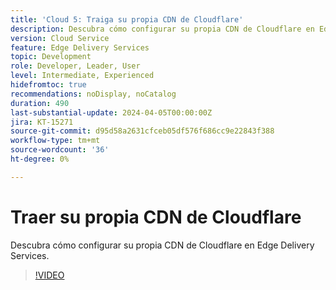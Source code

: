 ```yaml
---
title: 'Cloud 5: Traiga su propia CDN de Cloudflare'
description: Descubra cómo configurar su propia CDN de Cloudflare en Edge Delivery Services.
version: Cloud Service
feature: Edge Delivery Services
topic: Development
role: Developer, Leader, User
level: Intermediate, Experienced
hidefromtoc: true
recommendations: noDisplay, noCatalog
duration: 490
last-substantial-update: 2024-04-05T00:00:00Z
jira: KT-15271
source-git-commit: d95d58a2631cfceb05df576f686cc9e22843f388
workflow-type: tm+mt
source-wordcount: '36'
ht-degree: 0%

---
```


# Traer su propia CDN de Cloudflare

Descubra cómo configurar su propia CDN de Cloudflare en Edge Delivery Services.

>[!VIDEO](https://video.tv.adobe.com/v/3428100/?quality=12&learn=on)
